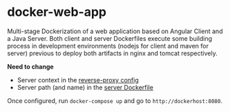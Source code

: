 # docker-web-app

Multi-stage Dockerization of a web application based on Angular Client and a Java Server. Both client and server Dockerfiles execute some building process in development environments (nodejs for client and maven for server) previous to deploy both artifacts in nginx and tomcat respectively.

**Need to change**
- Server context in the [reverse-proxy config](https://github.com/cbelda/docker-web-app/blob/master/reverse-proxy/nginx.conf#L10)
- Server path (and name) in the [server Dockerfile](https://github.com/cbelda/docker-web-app/blob/master/java/Dockerfile#L11)

Once configured, run `docker-compose up` and go to `http://dockerhost:8080`.
